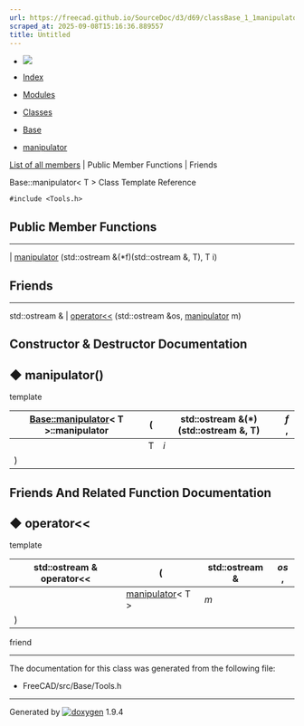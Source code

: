 ```yaml
---
url: https://freecad.github.io/SourceDoc/d3/d69/classBase_1_1manipulator.html
scraped_at: 2025-09-08T15:16:36.889557
title: Untitled
---
```


  * [ ![](https://www.freecad.org/svg/logo-freecad.svg) ](https://freecadweb.org "FreeCAD")
  * [Index](../../index.html "Index")
  * [Modules](../../modules.html "Modules list")
  * [Classes](../../annotated.html "Annotated list")

  * [Base](../../db/d07/namespaceBase.html)
  * [manipulator](../../d3/d69/classBase_1_1manipulator.html)

[List of all members](../../d1/dad/classBase_1_1manipulator-members.html) | Public Member Functions | Friends

Base::manipulator< T > Class Template Reference

`#include <Tools.h>`

##  Public Member Functions  
  
---  
|
[manipulator](../../d3/d69/classBase_1_1manipulator.html#a62d5b617d29d4e6b51338dce6b976625)
(std::ostream &(*f)(std::ostream &, T), T i)  
  
##  Friends  
  
---  
std::ostream & | [operator<<](../../d3/d69/classBase_1_1manipulator.html#ad4f3db53f28a6960972bf39d54c0aebe) (std::ostream &os, [manipulator](../../d3/d69/classBase_1_1manipulator.html) m)  
  
## Constructor & Destructor Documentation

## ◆ manipulator()

template<class T >

[Base::manipulator](../../d3/d69/classBase_1_1manipulator.html)< T >::manipulator  | ( | std::ostream &(*)(std::ostream &, T)  | _f_ ,   
---|---|---|---  
|  | T  | _i_  
| ) | |   
  
## Friends And Related Function Documentation

## ◆ operator<<

template<class T >

| std::ostream & operator<< | ( | std::ostream & | _os_ ,   
---|---|---|---  
|  | [manipulator](../../d3/d69/classBase_1_1manipulator.html)< T > | _m_  
| ) | |   
friend  
  
* * *

The documentation for this class was generated from the following file:

  * FreeCAD/src/Base/Tools.h

* * *

Generated by
[![doxygen](../../doxygen.svg)](https://www.doxygen.org/index.html) 1.9.4

